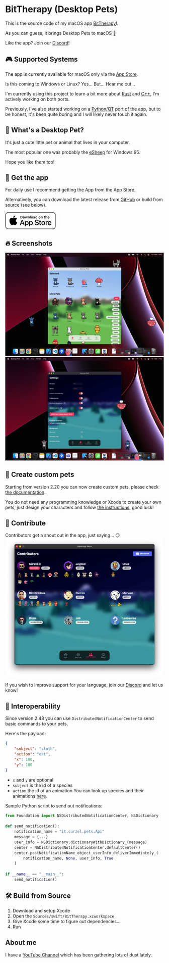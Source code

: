 # BitTherapy (Desktop Pets)
This is the source code of my macOS app [BitTherapy](https://apps.apple.com/app/desktop-pets/id1575542220)!.

As you can guess, it brings Desktop Pets to macOS 🚀

Like the app? Join our [Discord](https://discord.gg/MCdEgXKSH5)!

## 🎮 Supported Systems
The app is currently available for macOS only via the [App Store](https://apps.apple.com/app/id1575542220).

Is this coming to Windows or Linux? Yes... But... Hear me out...

I'm currently using this project to learn a bit more about [Rust](https://github.com/curzel-it/bit-therapy/tree/main/Sources/rust/README.md) and [C++](https://github.com/curzel-it/bit-therapy/tree/main/Sources/cpp/README.md), I'm actively working on both ports.

Previously, I've also started working on a [Python/QT](https://github.com/curzel-it/bit-therapy/tree/main/Sources/python/README.md) port of the app, but to be honest, it's been quite boring and I will likely never touch it again.

## 🤔 What's a Desktop Pet?
It's just a cute little pet or animal that lives in your computer.

The most popular one was probably the [eSheep](https://github.com/Adrianotiger/desktopPet) for Windows 95.

Hope you like them too!

## 📲 Get the app
For daily use I recommend getting the App from the App Store.

Alternatively, you can download the latest release from [GitHub]( https://github.com/curzel-it/bit-therapy/releases/latest) or build from source (see below).

[![Get it on the App Store](docs/appstore_badge.png)](https://apps.apple.com/app/id1575542220)

## 🔥 Screenshots
![Homepage, light mode](docs/1.png)
![Settings, dark mode](docs/2.png)

## 🎨 Create custom pets
Starting from version 2.20 you can now create custom pets, please check [the documentation](https://curzel.it/bit-therapy/custompets).

You do not need any programming knowledge or Xcode to create your own pets, just design your characters and follow [the instructions](https://curzel.it/bit-therapy/custompets), good luck!

## 🙏 Contribute
Contributors get a shout out in the app, just saying... 😏
![Contributors, dark mode](docs/contributors.png)

If you wish to improve support for your language, join our [Discord](https://discord.gg/MCdEgXKSH5) and let us know!

## 🔔 Interoperability
Since version 2.48 you can use `DistributedNotificationCenter` to send basic commands to your pets.

Here's the payload:
```json
{
    "subject": "sloth",
    "action": "eat",
    "x": 100,
    "y": 100
}
```
* `x` and `y` are optional
* `subject` is the id of a species
* `action` the id of an animation
You can look up species and their animations [here](https://github.com/curzel-it/bit-therapy/tree/main/Species).

Sample Python script to send out notifications:
```python
from Foundation import NSDistributedNotificationCenter, NSDictionary

def send_notification():
    notification_name = "it.curzel.pets.Api"
    message = {...}
    user_info = NSDictionary.dictionaryWithDictionary_(message)
    center = NSDistributedNotificationCenter.defaultCenter()
    center.postNotificationName_object_userInfo_deliverImmediately_(
        notification_name, None, user_info, True
    )

if __name__ == "__main__":
    send_notification()
```

## 🛠️ Build from Source
1. Download and setup Xcode
1. Open the `Sources/swift/BitTherapy.xcworkspace`
1. Give Xcode some time to figure out dependencies...
1. Run

## About me
I have a [YouTube Channel](https://www.youtube.com/@HiddenMugs) which has been gathering lots of dust lately.
